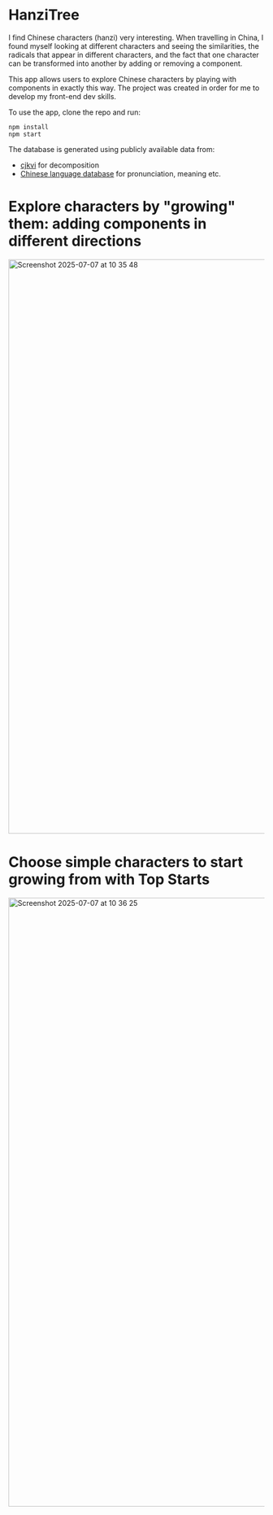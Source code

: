 # HanziTree

I find Chinese characters (hanzi) very interesting. When travelling in China, I found myself looking at different characters and seeing the similarities, the radicals that appear in different characters, and the fact that one character can be transformed into another by adding or removing a component.

This app allows users to explore Chinese characters by playing with components in exactly this way. The project was created in order for me to develop my front-end dev skills.

To use the app, clone the repo and run:
```
npm install
npm start
```

The database is generated using publicly available data from:
- [cjkvi](https://github.com/cjkvi/cjkvi-ids?tab=readme-ov-file) for decomposition
- [Chinese language database](https://areyde.com/chinese/) for pronunciation, meaning etc.

# Explore characters by "growing" them: adding components in different directions

<img width="1130" alt="Screenshot 2025-07-07 at 10 35 48" src="https://github.com/user-attachments/assets/a71399cd-bae7-4338-9e3c-0380dad9a684" />

# Choose simple characters to start growing from with Top Starts

<img width="1198" alt="Screenshot 2025-07-07 at 10 36 25" src="https://github.com/user-attachments/assets/80f1d47d-6320-4010-b717-78384c8662e3" />

